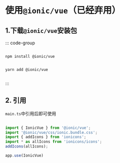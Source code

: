 # 使用`@ionic/vue`（已经弃用）

## 1.下载`@ionic/vue`安装包

::: code-group

```[npm 方式]

npm install @ionic/vue

```

``` [yarn 方式]

yarn add @ionic/vue


```

:::

## 2. 引用

`main.ts`中引用后即可使用

```ts
    
import { IonicVue } from '@ionic/vue';
import '@ionic/vue/css/ionic.bundle.css';
import { addIcons } from 'ionicons';
import * as allIcons from 'ionicons/icons';
addIcons(allIcons);

app.use(IonicVue)
    
```